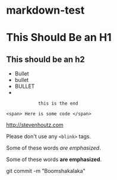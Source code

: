 markdown-test
=============

This Should Be an H1
===

This should be an h2
--------------------

* Bullet
* bullet
* BULLET
* 

                this is the end

`<span> Here is some code </span>`

<http://stevenhoutz.com>

Please don't use any `<blink>` tags.

Some of these words *are emphasized*.

Some of these words **are emphasized**.



git commit -m "Boomshakalaka"
                
                

